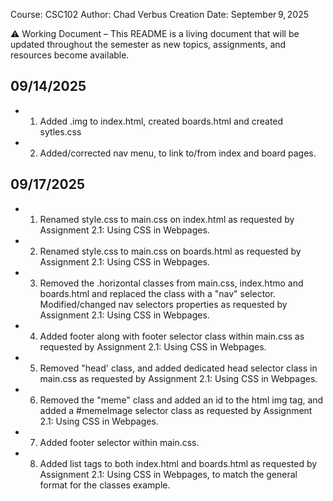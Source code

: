 Course: CSC102
Author: Chad Verbus
Creation Date: September 9, 2025


⚠️ Working Document – This README is a living document that will be updated throughout the semester as new topics, assignments, and resources become available.  

## 09/14/2025
* 1. Added .img to index.html, created boards.html and created sytles.css
* 2. Added/corrected nav menu, to link to/from index and board pages. 
## 09/17/2025
* 1. Renamed style.css to main.css on index.html as requested by Assignment 2.1: Using CSS in Webpages.
* 2. Renamed style.css to main.css on boards.html as requested by Assignment 2.1: Using CSS in Webpages.
* 3. Removed the .horizontal classes from main.css, index.htmo and boards.html and replaced the class with a "nav" selector. Modified/changed nav selectors properties as requested by Assignment 2.1: Using CSS in Webpages.
* 4. Added footer along with footer selector class within main.css as requested by Assignment 2.1: Using CSS in Webpages.
* 5. Removed "head' class, and added dedicated head selector class in main.css as requested by Assignment 2.1: Using CSS in Webpages.
* 6. Removed the "meme" class and added an id to the html img tag, and added a #memeImage selector class as requested by Assignment 2.1: Using CSS in Webpages.
* 7. Added footer selector within main.css.
* 8. Added list tags to both index.html and boards.html as requested by Assignment 2.1: Using CSS in Webpages, to match the general format for the classes example. 
